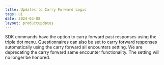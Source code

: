 ```yaml
---
title: Updates to Carry Forward Logic
tags: ui 
date: 2024-03-08
layout: productupdates
---
```


SDK commands have the option to carry forward past responses using the triple dot menu. Questionnaires can also be set to carry forward responses automatically using the carry forward all encounters setting. We are deprecating the  carry forward same encounter functionality. The setting will no longer be honored.